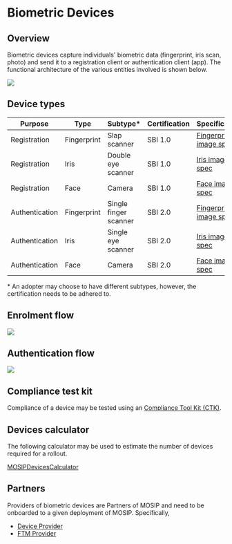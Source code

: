 # Biometric Devices

## Overview

Biometric devices capture individuals' biometric data (fingerprint, iris scan, photo) and send it to a registration client or authentication client (app). The functional architecture of the various entities involved is shown below.

![](\_images/sdk.png)

## Device types

| Purpose        | Type        | Subtype\*             | Certification | Specification                                                                                        |
| -------------- | ----------- | --------------------- | ------------- | ---------------------------------------------------------------------------------------------------- |
| Registration   | Fingerprint | Slap scanner          | SBI 1.0       | [Fingerprint image spec](https://docs.mosip.io/1.1.5/biometrics/biometric-specification#fingerprint) |
| Registration   | Iris        | Double eye scanner    | SBI 1.0       | [Iris image spec](https://docs.mosip.io/1.1.5/biometrics/biometric-specification#iris)               |
| Registration   | Face        | Camera                | SBI 1.0       | [Face image spec](https://docs.mosip.io/1.1.5/biometrics/biometric-specification#face-capture)       |
| Authentication | Fingerprint | Single finger scanner | SBI 2.0       | [Fingerprint image spec](https://docs.mosip.io/1.1.5/biometrics/biometric-specification#fingerprint) |
| Authentication | Iris        | Single eye scanner    | SBI 2.0       | [Iris image spec](https://docs.mosip.io/1.1.5/biometrics/biometric-specification#iris)               |
| Authentication | Face        | Camera                | SBI 2.0       | [Face image spec](https://docs.mosip.io/1.1.5/biometrics/biometric-specification#face-capture)       |

\* An adopter may choose to have different subtypes, however, the certification needs to be adhered to.

## Enrolment flow

![](\_images/devices-enrolment.png)

## Authentication flow

![](\_images/devices-authentication.png)

## Compliance test kit

Compliance of a device may be tested using an [Compliance Tool Kit (CTK)](https://docs.mosip.io/compliance-tool-kit).

## Devices calculator

The following calculator may be used to estimate the number of devices required for a rollout.

[MOSIPDevicesCalculator](https://github.com/mosip/documentation/blob/84384099540b09b265703e96644a944adcdd2f3b/docs/\_files/mosip-devices-calculator.xlsx)

## Partners

Providers of biometric devices are Partners of MOSIP and need to be onboarded to a given deployment of MOSIP. Specifically,

* [Device Provider](partners.md#device-partner-dp)
* [FTM Provider](partners.md#ftm-partner-ftmp)
